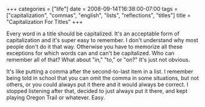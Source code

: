 +++
categories = ["life"]
date = 2008-09-14T16:38:00-07:00
tags = ["capitalization", "commas", "english", "lists", "reflections", "titles"]
title = "Capitalization For Titles"
+++

Every word in a title should be capitalized. It's an acceptable form of capitalization and it's super easy to remember. I don't understand why most people don't do it that way. Otherwise you have to memorize all these exceptions for which words can and can't be capitalized. Who can remember all of that? What about "in," "to," or "on?" It's just not obvious.

It's like putting a comma after the second-to-last item in a list. I remember being told in school that you can omit the comma in some situations, but not others, or you could always put it there and it would always be correct. I stopped listening after that, decided to just always put it there, and kept playing Oregon Trail or whatever. Easy.
